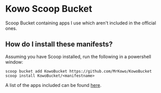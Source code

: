 # Kowo Scoop Bucket

Scoop Bucket containing apps I use which aren't included in the official ones.

## How do I install these manifests?

Assuming you have Scoop installed, run the following in a powershell window:

```pwsh
scoop bucket add KowoBucket https://github.com/MrKowo/KowoBucket
scoop install KowoBucket/<manifestname>
```

A list of the apps included can be found [here](bucket).
